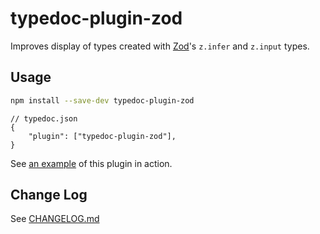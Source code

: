 # typedoc-plugin-zod

Improves display of types created with [Zod](https://github.com/colinhacks/zod)'s `z.infer` and `z.input` types.

## Usage

```bash
npm install --save-dev typedoc-plugin-zod
```

```jsonc
// typedoc.json
{
    "plugin": ["typedoc-plugin-zod"],
}
```

See [an example](https://gerritbirkeland.com/typedoc-plugin-zod/types/Abc.html) of this plugin in action.

## Change Log

See [CHANGELOG.md](./CHANGELOG.md)

